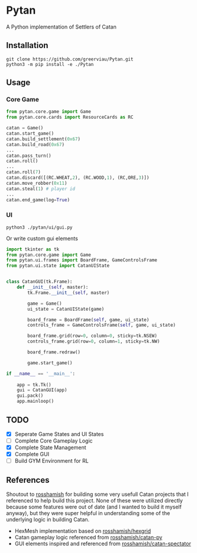 # Pytan
A Python implementation of Settlers of Catan

## Installation
```
git clone https://github.com/greerviau/Pytan.git
python3 -m pip install -e ./Pytan
```

## Usage
### Core Game
```python
from pytan.core.game import Game
from pytan.core.cards import ResourceCards as RC

catan = Game()
catan.start_game()
catan.build_settlement(0x67)
catan.build_road(0x67)
...
catan.pass_turn()
catan.roll()
...
catan.roll(7)
catan.discard([(RC.WHEAT,2), (RC.WOOD,1), (RC,ORE,3)])
catan.move_robber(0x11)
catan.steal(1) # player id
...
catan.end_game(log=True)
```

### UI
```
python3 ./pytan/ui/gui.py
```

Or write custom gui elements

```python
import tkinter as tk
from pytan.core.game import Game
from pytan.ui.frames import BoardFrame, GameControlsFrame
from pytan.ui.state import CatanUIState


class CatanGUI(tk.Frame):
    def __init__(self, master):
        tk.Frame.__init__(self, master)

        game = Game()
        ui_state = CatanUIState(game)

        board_frame = BoardFrame(self, game, ui_state)
        controls_frame = GameControlsFrame(self, game, ui_state)

        board_frame.grid(row=0, column=0, sticky=tk.NSEW)
        controls_frame.grid(row=0, column=1, sticky=tk.NW)

        board_frame.redraw()

        game.start_game()

if __name__ == '__main__':
        
    app = tk.Tk()
    gui = CatanGUI(app)
    gui.pack()
    app.mainloop()
```

## TODO
- [x] Seperate Game States and UI States
- [ ] Complete Core Gameplay Logic
- [x] Complete State Management
- [x] Complete GUI
- [ ] Build GYM Environment for RL

## References
Shoutout to [rosshamish](https://github.com/rosshamish) for building some very usefull Catan projects that I referenced to help build this project. None of these were utilized directly because some features were out of date (and I wanted to build it myself anyway), but they were super helpful in understanding some of the underlying logic in building Catan.

* HexMesh implementation based on [rosshamish/hexgrid](https://github.com/rosshamish/hexgrid)
* Catan gameplay logic referenced from [rosshamish/catan-py](https://github.com/rosshamish/catan-py)
* GUI elements inspired and referenced from [rosshamish/catan-spectator](https://github.com/rosshamish/catan-spectator)

